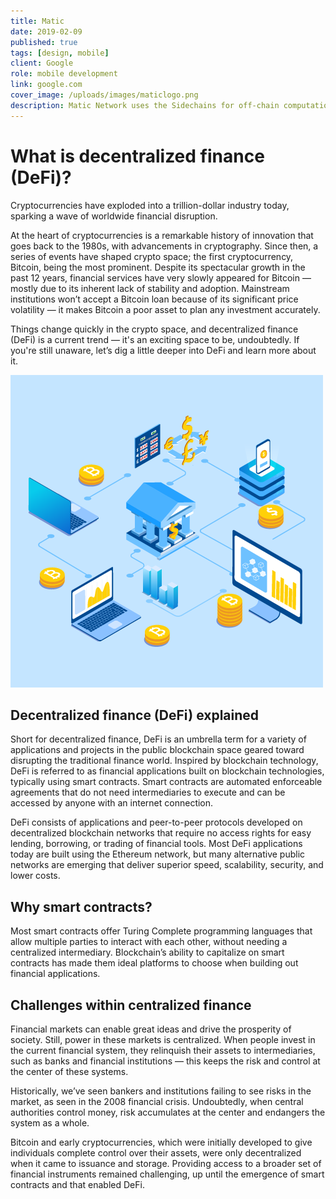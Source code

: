 ```yaml
---
title: Matic
date: 2019-02-09
published: true
tags: [design, mobile]
client: Google
role: mobile development
link: google.com
cover_image: /uploads/images/maticlogo.png
description: Matic Network uses the Sidechains for off-chain computation while not compromising on security using the Plasma network and decentralized network of Proof-of-Stake validators.
---
```


# What is decentralized finance (DeFi)?

Cryptocurrencies have exploded into a trillion-dollar industry today, sparking a wave of worldwide financial disruption.

At the heart of cryptocurrencies is a remarkable history of innovation that goes back to the 1980s, with advancements in cryptography. Since then, a series of events have shaped crypto space; the first cryptocurrency, Bitcoin, being the most prominent. Despite its spectacular growth in the past 12 years, financial services have very slowly appeared for Bitcoin — mostly due to its inherent lack of stability and adoption. Mainstream institutions won’t accept a Bitcoin loan because of its significant price volatility — it makes Bitcoin a poor asset to plan any investment accurately.

Things change quickly in the crypto space, and decentralized finance (DeFi) is a current trend — it's an exciting space to be, undoubtedly. If you're still unaware, let’s dig a little deeper into DeFi and learn more about it.

![an image](/uploads/images/Decentralized-Finance-for-Entrepreneurs.png)

## Decentralized finance (DeFi) explained

Short for decentralized finance, DeFi is an umbrella term for a variety of applications and projects in the public blockchain space geared toward disrupting the traditional finance world. Inspired by blockchain technology, DeFi is referred to as financial applications built on blockchain technologies, typically using smart contracts. Smart contracts are automated enforceable agreements that do not need intermediaries to execute and can be accessed by anyone with an internet connection.

DeFi consists of applications and peer-to-peer protocols developed on decentralized blockchain networks that require no access rights for easy lending, borrowing, or trading of financial tools. Most DeFi applications today are built using the Ethereum network, but many alternative public networks are emerging that deliver superior speed, scalability, security, and lower costs.

## Why smart contracts?

Most smart contracts offer Turing Complete programming languages that allow multiple parties to interact with each other, without needing a centralized intermediary. Blockchain’s ability to capitalize on smart contracts has made them ideal platforms to choose when building out financial applications.


## Challenges within centralized finance

Financial markets can enable great ideas and drive the prosperity of society. Still, power in these markets is centralized. When people invest in the current financial system, they relinquish their assets to intermediaries, such as banks and financial institutions — this keeps the risk and control at the center of these systems.

Historically, we’ve seen bankers and institutions failing to see risks in the market, as seen in the 2008 financial crisis. Undoubtedly, when central authorities control money, risk accumulates at the center and endangers the system as a whole.

Bitcoin and early cryptocurrencies, which were initially developed to give individuals complete control over their assets, were only decentralized when it came to issuance and storage. Providing access to a broader set of financial instruments remained challenging, up until the emergence of smart contracts and that enabled DeFi.
